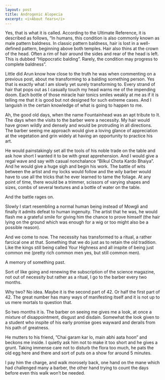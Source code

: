 ```yaml
---
layout: post
title: Androgenic Alopecia
excerpt: <i>About fears</i>
---
```


Yes, that is what it is called. According to the Ultimate Reference, it is described as follows, “In humans, this condition is also
commonly known as male pattern baldness. In classic pattern baldness, hair is lost in a well-defined pattern, beginning above both
temples. Hair also thins at the crown of the head. Often a rim of hair around the sides and rear of the head is left. This is 
dubbed “Hippocratic balding”. Rarely, the condition may progress to complete baldness”. 

Little did Arun know how close to the truth he was when commenting on a previous post, about me transforming to a balding something
person. Yes that is exactly what I am slowly yet surely transforming to. Every strand of hair that pops out as I casually touch my 
head warns me of the impending doom. Each bottle of those miracle hair tonics smiles weakly at me as if it is telling me that it 
is good but not designed for such extreme cases. And I languish in the certain knowledge of what is going to happen to me.

Ah, the good old days, when the name Fountainhead was an apt tribute to It. The days when the visits to the barber were a 
necessity. My hair would have grown wildly and densely and would be protruding in all directions. The barber seeing me approach 
would give a loving glance of appreciation at the vegetation and grin widely at having an opportunity to practice his art.

He would
painstakingly set all the tools of his noble trade on the table and ask how short I wanted it to be with great apprehension. And I
would give a regal wave and say with casual nonchalance “Bilkul Chota Kardo Bhaiya”. And he would give a huge sigh and begin his 
work. The battle of wits between the artist and my locks would follow and the wily barber would have to use all the tricks that he
ever learned to tame the foliage. At any point of time, there would be a trimmer, scissors of varying shapes and sizes, combs of 
several textures and a bottle of water on the table. 

And the battle rages on. 

Slowly I start resembling a normal human being 
instead of Mowgli and finally it admits defeat to human ingenuity. The artist that he was, he would flash me a grateful smile for
giving him the chance to prove himself (the hair lying on the ground which was enough for a wig or too might also be a possible 
reason).

And we come to now. The necessity has transformed to a ritual, a rather farcical one at that. Something that we do just as to 
retain the old tradition. Like the kings still being called Your Highness and all inspite of being just common me (pretty rich 
common men yes, but still common men). 

A memory of something past. 

Sort of like going and renewing the subscription of the science
magazine, not out of necessity but rather as a ritual, I go to the barber every two months.

Why two? No idea. Maybe it is the 
second part of 42. Or half the first part of 42. The great number has many ways of manifesting itself and it is not up to us mere
mortals to question that. 

So two months it is. The barber on seeing me gives me a look, at once a mixture of disappointment, 
disgust and disdain. Somewhat the look given to a student who inspite of his early promise goes wayward and derails from his path
of greatness. 

He mutters to his friend, ”Chai garam kar lo, main abhi aata hoon” and beckons me inside. I quietly ask him not to
make it too short and he gives a grunt. Taking immense care not to disturb the flora too much, he pats the old egg here and there
and sort of puts on a show for around 5 minutes.

I pay him the charge, and walk morosely back, one hand on the mane which had
challenged many a barber, the other hand trying to count the days before even this walk won’t be needed.
